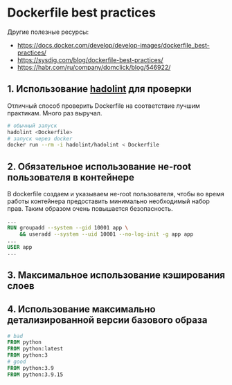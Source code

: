 # Dockerfile best practices

Другие полезные ресурсы:

- <https://docs.docker.com/develop/develop-images/dockerfile_best-practices/>
- <https://sysdig.com/blog/dockerfile-best-practices/>
- <https://habr.com/ru/company/domclick/blog/546922/>

## 1. Использование [hadolint](https://github.com/hadolint/hadolint) для проверки

Отличный способ проверить Dockerfile на соответствие лучшим практикам. Много раз выручал.

```bash
# обычный запуск
hadolint <Dockerfile>
# запуск через docker
docker run --rm -i hadolint/hadolint < Dockerfile
```

## 2. Обязательное использование не-root пользователя в контейнере

В dockerfile создаем и указываем не-root пользователя, чтобы во время работы контейнера предоставить минимально необходимый набор прав. Таким образом очень повышается безопасность.

```dockerfile
...
RUN groupadd --system --gid 10001 app \
    && useradd --system --uid 10001 --no-log-init -g app app
...
USER app
...
```

## 3. Максимальное использование кэширования слоев

## 4. Использование максимально детализированной версии базового образа

```dockerfile
# bad
FROM python
FROM python:latest
FROM python:3
# good
FROM python:3.9
FROM python:3.9.15
```
